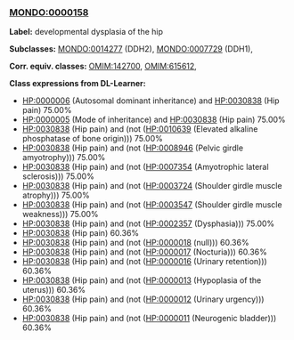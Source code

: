 
### [MONDO:0000158](http://purl.obolibrary.org/obo/MONDO_0000158)
**Label:** developmental dysplasia of the hip

**Subclasses:** [MONDO:0014277](http://purl.obolibrary.org/obo/MONDO_0014277) (DDH2), [MONDO:0007729](http://purl.obolibrary.org/obo/MONDO_0007729) (DDH1), 

**Corr. equiv. classes:** [OMIM:142700](http://purl.obolibrary.org/obo/OMIM_142700), [OMIM:615612](http://purl.obolibrary.org/obo/OMIM_615612), 

**Class expressions from DL-Learner:**

- [HP:0000006](http://purl.obolibrary.org/obo/HP_0000006) (Autosomal dominant inheritance) and [HP:0030838](http://purl.obolibrary.org/obo/HP_0030838) (Hip pain) 75.00%
- [HP:0000005](http://purl.obolibrary.org/obo/HP_0000005) (Mode of inheritance) and [HP:0030838](http://purl.obolibrary.org/obo/HP_0030838) (Hip pain) 75.00%
- [HP:0030838](http://purl.obolibrary.org/obo/HP_0030838) (Hip pain) and (not ([HP:0010639](http://purl.obolibrary.org/obo/HP_0010639) (Elevated alkaline phosphatase of bone origin))) 75.00%
- [HP:0030838](http://purl.obolibrary.org/obo/HP_0030838) (Hip pain) and (not ([HP:0008946](http://purl.obolibrary.org/obo/HP_0008946) (Pelvic girdle amyotrophy))) 75.00%
- [HP:0030838](http://purl.obolibrary.org/obo/HP_0030838) (Hip pain) and (not ([HP:0007354](http://purl.obolibrary.org/obo/HP_0007354) (Amyotrophic lateral sclerosis))) 75.00%
- [HP:0030838](http://purl.obolibrary.org/obo/HP_0030838) (Hip pain) and (not ([HP:0003724](http://purl.obolibrary.org/obo/HP_0003724) (Shoulder girdle muscle atrophy))) 75.00%
- [HP:0030838](http://purl.obolibrary.org/obo/HP_0030838) (Hip pain) and (not ([HP:0003547](http://purl.obolibrary.org/obo/HP_0003547) (Shoulder girdle muscle weakness))) 75.00%
- [HP:0030838](http://purl.obolibrary.org/obo/HP_0030838) (Hip pain) and (not ([HP:0002357](http://purl.obolibrary.org/obo/HP_0002357) (Dysphasia))) 75.00%
- [HP:0030838](http://purl.obolibrary.org/obo/HP_0030838) (Hip pain) 60.36%
- [HP:0030838](http://purl.obolibrary.org/obo/HP_0030838) (Hip pain) and (not ([HP:0000018](http://purl.obolibrary.org/obo/HP_0000018) (null))) 60.36%
- [HP:0030838](http://purl.obolibrary.org/obo/HP_0030838) (Hip pain) and (not ([HP:0000017](http://purl.obolibrary.org/obo/HP_0000017) (Nocturia))) 60.36%
- [HP:0030838](http://purl.obolibrary.org/obo/HP_0030838) (Hip pain) and (not ([HP:0000016](http://purl.obolibrary.org/obo/HP_0000016) (Urinary retention))) 60.36%
- [HP:0030838](http://purl.obolibrary.org/obo/HP_0030838) (Hip pain) and (not ([HP:0000013](http://purl.obolibrary.org/obo/HP_0000013) (Hypoplasia of the uterus))) 60.36%
- [HP:0030838](http://purl.obolibrary.org/obo/HP_0030838) (Hip pain) and (not ([HP:0000012](http://purl.obolibrary.org/obo/HP_0000012) (Urinary urgency))) 60.36%
- [HP:0030838](http://purl.obolibrary.org/obo/HP_0030838) (Hip pain) and (not ([HP:0000011](http://purl.obolibrary.org/obo/HP_0000011) (Neurogenic bladder))) 60.36%


